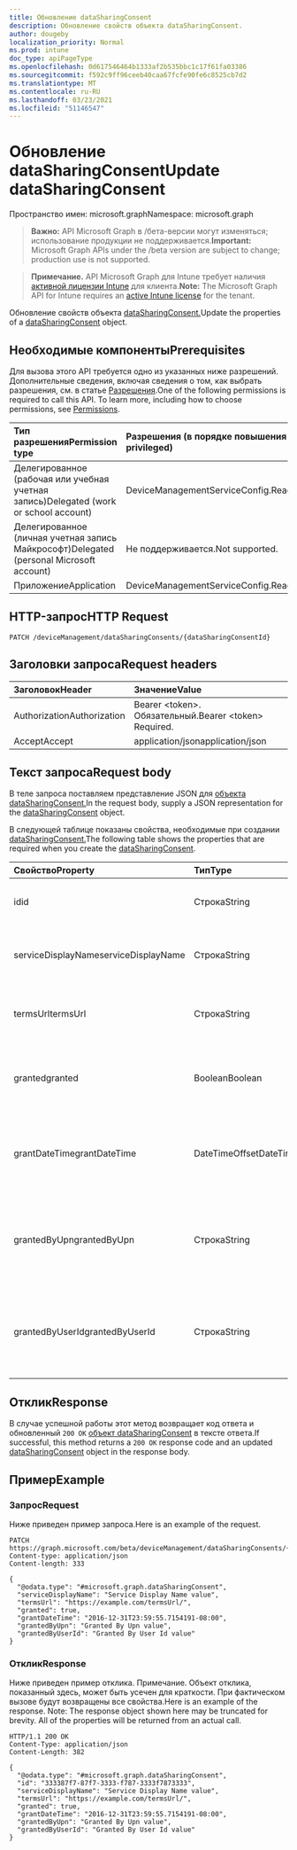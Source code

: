 ```yaml
---
title: Обновление dataSharingConsent
description: Обновление свойств объекта dataSharingConsent.
author: dougeby
localization_priority: Normal
ms.prod: intune
doc_type: apiPageType
ms.openlocfilehash: 0d617546464b1333af2b535bbc1c17f61fa03386
ms.sourcegitcommit: f592c9ff96ceeb40caa67fcfe90fe6c8525cb7d2
ms.translationtype: MT
ms.contentlocale: ru-RU
ms.lasthandoff: 03/23/2021
ms.locfileid: "51146547"
---
```

# <a name="update-datasharingconsent"></a><span data-ttu-id="7f725-103">Обновление dataSharingConsent</span><span class="sxs-lookup"><span data-stu-id="7f725-103">Update dataSharingConsent</span></span>

<span data-ttu-id="7f725-104">Пространство имен: microsoft.graph</span><span class="sxs-lookup"><span data-stu-id="7f725-104">Namespace: microsoft.graph</span></span>

> <span data-ttu-id="7f725-105">**Важно:** API Microsoft Graph в /бета-версии могут изменяться; использование продукции не поддерживается.</span><span class="sxs-lookup"><span data-stu-id="7f725-105">**Important:** Microsoft Graph APIs under the /beta version are subject to change; production use is not supported.</span></span>

> <span data-ttu-id="7f725-106">**Примечание.** API Microsoft Graph для Intune требует наличия [активной лицензии Intune](https://go.microsoft.com/fwlink/?linkid=839381) для клиента.</span><span class="sxs-lookup"><span data-stu-id="7f725-106">**Note:** The Microsoft Graph API for Intune requires an [active Intune license](https://go.microsoft.com/fwlink/?linkid=839381) for the tenant.</span></span>

<span data-ttu-id="7f725-107">Обновление свойств объекта [dataSharingConsent.](../resources/intune-devices-datasharingconsent.md)</span><span class="sxs-lookup"><span data-stu-id="7f725-107">Update the properties of a [dataSharingConsent](../resources/intune-devices-datasharingconsent.md) object.</span></span>

## <a name="prerequisites"></a><span data-ttu-id="7f725-108">Необходимые компоненты</span><span class="sxs-lookup"><span data-stu-id="7f725-108">Prerequisites</span></span>
<span data-ttu-id="7f725-p101">Для вызова этого API требуется одно из указанных ниже разрешений. Дополнительные сведения, включая сведения о том, как выбрать разрешения, см. в статье [Разрешения](/graph/permissions-reference).</span><span class="sxs-lookup"><span data-stu-id="7f725-p101">One of the following permissions is required to call this API. To learn more, including how to choose permissions, see [Permissions](/graph/permissions-reference).</span></span>

|<span data-ttu-id="7f725-111">Тип разрешения</span><span class="sxs-lookup"><span data-stu-id="7f725-111">Permission type</span></span>|<span data-ttu-id="7f725-112">Разрешения (в порядке повышения привилегий)</span><span class="sxs-lookup"><span data-stu-id="7f725-112">Permissions (from least to most privileged)</span></span>|
|:---|:---|
|<span data-ttu-id="7f725-113">Делегированное (рабочая или учебная учетная запись)</span><span class="sxs-lookup"><span data-stu-id="7f725-113">Delegated (work or school account)</span></span>|<span data-ttu-id="7f725-114">DeviceManagementServiceConfig.ReadWrite.All</span><span class="sxs-lookup"><span data-stu-id="7f725-114">DeviceManagementServiceConfig.ReadWrite.All</span></span>|
|<span data-ttu-id="7f725-115">Делегированное (личная учетная запись Майкрософт)</span><span class="sxs-lookup"><span data-stu-id="7f725-115">Delegated (personal Microsoft account)</span></span>|<span data-ttu-id="7f725-116">Не поддерживается.</span><span class="sxs-lookup"><span data-stu-id="7f725-116">Not supported.</span></span>|
|<span data-ttu-id="7f725-117">Приложение</span><span class="sxs-lookup"><span data-stu-id="7f725-117">Application</span></span>|<span data-ttu-id="7f725-118">DeviceManagementServiceConfig.ReadWrite.All</span><span class="sxs-lookup"><span data-stu-id="7f725-118">DeviceManagementServiceConfig.ReadWrite.All</span></span>|

## <a name="http-request"></a><span data-ttu-id="7f725-119">HTTP-запрос</span><span class="sxs-lookup"><span data-stu-id="7f725-119">HTTP Request</span></span>
<!-- {
  "blockType": "ignored"
}
-->
``` http
PATCH /deviceManagement/dataSharingConsents/{dataSharingConsentId}
```

## <a name="request-headers"></a><span data-ttu-id="7f725-120">Заголовки запроса</span><span class="sxs-lookup"><span data-stu-id="7f725-120">Request headers</span></span>
|<span data-ttu-id="7f725-121">Заголовок</span><span class="sxs-lookup"><span data-stu-id="7f725-121">Header</span></span>|<span data-ttu-id="7f725-122">Значение</span><span class="sxs-lookup"><span data-stu-id="7f725-122">Value</span></span>|
|:---|:---|
|<span data-ttu-id="7f725-123">Authorization</span><span class="sxs-lookup"><span data-stu-id="7f725-123">Authorization</span></span>|<span data-ttu-id="7f725-124">Bearer &lt;token&gt;. Обязательный.</span><span class="sxs-lookup"><span data-stu-id="7f725-124">Bearer &lt;token&gt; Required.</span></span>|
|<span data-ttu-id="7f725-125">Accept</span><span class="sxs-lookup"><span data-stu-id="7f725-125">Accept</span></span>|<span data-ttu-id="7f725-126">application/json</span><span class="sxs-lookup"><span data-stu-id="7f725-126">application/json</span></span>|

## <a name="request-body"></a><span data-ttu-id="7f725-127">Текст запроса</span><span class="sxs-lookup"><span data-stu-id="7f725-127">Request body</span></span>
<span data-ttu-id="7f725-128">В теле запроса поставляем представление JSON для [объекта dataSharingConsent.](../resources/intune-devices-datasharingconsent.md)</span><span class="sxs-lookup"><span data-stu-id="7f725-128">In the request body, supply a JSON representation for the [dataSharingConsent](../resources/intune-devices-datasharingconsent.md) object.</span></span>

<span data-ttu-id="7f725-129">В следующей таблице показаны свойства, необходимые при создании [dataSharingConsent.](../resources/intune-devices-datasharingconsent.md)</span><span class="sxs-lookup"><span data-stu-id="7f725-129">The following table shows the properties that are required when you create the [dataSharingConsent](../resources/intune-devices-datasharingconsent.md).</span></span>

|<span data-ttu-id="7f725-130">Свойство</span><span class="sxs-lookup"><span data-stu-id="7f725-130">Property</span></span>|<span data-ttu-id="7f725-131">Тип</span><span class="sxs-lookup"><span data-stu-id="7f725-131">Type</span></span>|<span data-ttu-id="7f725-132">Описание</span><span class="sxs-lookup"><span data-stu-id="7f725-132">Description</span></span>|
|:---|:---|:---|
|<span data-ttu-id="7f725-133">id</span><span class="sxs-lookup"><span data-stu-id="7f725-133">id</span></span>|<span data-ttu-id="7f725-134">Строка</span><span class="sxs-lookup"><span data-stu-id="7f725-134">String</span></span>|<span data-ttu-id="7f725-135">ID согласия для общего доступа к данным</span><span class="sxs-lookup"><span data-stu-id="7f725-135">The data sharing consent Id</span></span>|
|<span data-ttu-id="7f725-136">serviceDisplayName</span><span class="sxs-lookup"><span data-stu-id="7f725-136">serviceDisplayName</span></span>|<span data-ttu-id="7f725-137">Строка</span><span class="sxs-lookup"><span data-stu-id="7f725-137">String</span></span>|<span data-ttu-id="7f725-138">Имя отображения потока работы службы</span><span class="sxs-lookup"><span data-stu-id="7f725-138">The display name of the service work flow</span></span>|
|<span data-ttu-id="7f725-139">termsUrl</span><span class="sxs-lookup"><span data-stu-id="7f725-139">termsUrl</span></span>|<span data-ttu-id="7f725-140">Строка</span><span class="sxs-lookup"><span data-stu-id="7f725-140">String</span></span>|<span data-ttu-id="7f725-141">TermsUrl для согласия на обмен данными</span><span class="sxs-lookup"><span data-stu-id="7f725-141">The TermsUrl for the data sharing consent</span></span>|
|<span data-ttu-id="7f725-142">granted</span><span class="sxs-lookup"><span data-stu-id="7f725-142">granted</span></span>|<span data-ttu-id="7f725-143">Boolean</span><span class="sxs-lookup"><span data-stu-id="7f725-143">Boolean</span></span>|<span data-ttu-id="7f725-144">Предоставлено состояние для согласия на обмен данными</span><span class="sxs-lookup"><span data-stu-id="7f725-144">The granted state for the data sharing consent</span></span>|
|<span data-ttu-id="7f725-145">grantDateTime</span><span class="sxs-lookup"><span data-stu-id="7f725-145">grantDateTime</span></span>|<span data-ttu-id="7f725-146">DateTimeOffset</span><span class="sxs-lookup"><span data-stu-id="7f725-146">DateTimeOffset</span></span>|<span data-ttu-id="7f725-147">Для этой учетной записи было предоставлено согласие на время</span><span class="sxs-lookup"><span data-stu-id="7f725-147">The time consent was granted for this account</span></span>|
|<span data-ttu-id="7f725-148">grantedByUpn</span><span class="sxs-lookup"><span data-stu-id="7f725-148">grantedByUpn</span></span>|<span data-ttu-id="7f725-149">Строка</span><span class="sxs-lookup"><span data-stu-id="7f725-149">String</span></span>|<span data-ttu-id="7f725-150">Upn пользователя, который предоставил согласие для этой учетной записи</span><span class="sxs-lookup"><span data-stu-id="7f725-150">The Upn of the user that granted consent for this account</span></span>|
|<span data-ttu-id="7f725-151">grantedByUserId</span><span class="sxs-lookup"><span data-stu-id="7f725-151">grantedByUserId</span></span>|<span data-ttu-id="7f725-152">Строка</span><span class="sxs-lookup"><span data-stu-id="7f725-152">String</span></span>|<span data-ttu-id="7f725-153">UserId пользователя, который предоставил согласие для этой учетной записи</span><span class="sxs-lookup"><span data-stu-id="7f725-153">The UserId of the user that granted consent for this account</span></span>|



## <a name="response"></a><span data-ttu-id="7f725-154">Отклик</span><span class="sxs-lookup"><span data-stu-id="7f725-154">Response</span></span>
<span data-ttu-id="7f725-155">В случае успешной работы этот метод возвращает код ответа и обновленный `200 OK` [объект dataSharingConsent](../resources/intune-devices-datasharingconsent.md) в тексте ответа.</span><span class="sxs-lookup"><span data-stu-id="7f725-155">If successful, this method returns a `200 OK` response code and an updated [dataSharingConsent](../resources/intune-devices-datasharingconsent.md) object in the response body.</span></span>

## <a name="example"></a><span data-ttu-id="7f725-156">Пример</span><span class="sxs-lookup"><span data-stu-id="7f725-156">Example</span></span>

### <a name="request"></a><span data-ttu-id="7f725-157">Запрос</span><span class="sxs-lookup"><span data-stu-id="7f725-157">Request</span></span>
<span data-ttu-id="7f725-158">Ниже приведен пример запроса.</span><span class="sxs-lookup"><span data-stu-id="7f725-158">Here is an example of the request.</span></span>
``` http
PATCH https://graph.microsoft.com/beta/deviceManagement/dataSharingConsents/{dataSharingConsentId}
Content-type: application/json
Content-length: 333

{
  "@odata.type": "#microsoft.graph.dataSharingConsent",
  "serviceDisplayName": "Service Display Name value",
  "termsUrl": "https://example.com/termsUrl/",
  "granted": true,
  "grantDateTime": "2016-12-31T23:59:55.7154191-08:00",
  "grantedByUpn": "Granted By Upn value",
  "grantedByUserId": "Granted By User Id value"
}
```

### <a name="response"></a><span data-ttu-id="7f725-159">Отклик</span><span class="sxs-lookup"><span data-stu-id="7f725-159">Response</span></span>
<span data-ttu-id="7f725-p102">Ниже приведен пример отклика. Примечание. Объект отклика, показанный здесь, может быть усечен для краткости. При фактическом вызове будут возвращены все свойства.</span><span class="sxs-lookup"><span data-stu-id="7f725-p102">Here is an example of the response. Note: The response object shown here may be truncated for brevity. All of the properties will be returned from an actual call.</span></span>
``` http
HTTP/1.1 200 OK
Content-Type: application/json
Content-Length: 382

{
  "@odata.type": "#microsoft.graph.dataSharingConsent",
  "id": "333387f7-87f7-3333-f787-3333f7873333",
  "serviceDisplayName": "Service Display Name value",
  "termsUrl": "https://example.com/termsUrl/",
  "granted": true,
  "grantDateTime": "2016-12-31T23:59:55.7154191-08:00",
  "grantedByUpn": "Granted By Upn value",
  "grantedByUserId": "Granted By User Id value"
}
```





